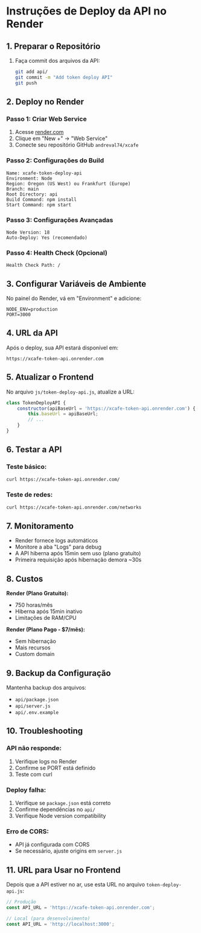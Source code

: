 # Instruções de Deploy da API no Render

## 1. Preparar o Repositório

1. Faça commit dos arquivos da API:
   ```bash
   git add api/
   git commit -m "Add token deploy API"
   git push
   ```

## 2. Deploy no Render

### Passo 1: Criar Web Service
1. Acesse [render.com](https://render.com)
2. Clique em "New +" → "Web Service"
3. Conecte seu repositório GitHub `andreval74/xcafe`

### Passo 2: Configurações do Build
```
Name: xcafe-token-deploy-api
Environment: Node
Region: Oregon (US West) ou Frankfurt (Europe)
Branch: main
Root Directory: api
Build Command: npm install
Start Command: npm start
```

### Passo 3: Configurações Avançadas
```
Node Version: 18
Auto-Deploy: Yes (recomendado)
```

### Passo 4: Health Check (Opcional)
```
Health Check Path: /
```

## 3. Configurar Variáveis de Ambiente

No painel do Render, vá em "Environment" e adicione:

```
NODE_ENV=production
PORT=3000
```

## 4. URL da API

Após o deploy, sua API estará disponível em:
```
https://xcafe-token-api.onrender.com
```

## 5. Atualizar o Frontend

No arquivo `js/token-deploy-api.js`, atualize a URL:

```javascript
class TokenDeployAPI {
    constructor(apiBaseUrl = 'https://xcafe-token-api.onrender.com') {
        this.baseUrl = apiBaseUrl;
        // ...
    }
}
```

## 6. Testar a API

### Teste básico:
```bash
curl https://xcafe-token-api.onrender.com/
```

### Teste de redes:
```bash
curl https://xcafe-token-api.onrender.com/networks
```

## 7. Monitoramento

- Render fornece logs automáticos
- Monitore a aba "Logs" para debug
- A API hiberna após 15min sem uso (plano gratuito)
- Primeira requisição após hibernação demora ~30s

## 8. Custos

**Render (Plano Gratuito):**
- 750 horas/mês
- Hiberna após 15min inativo
- Limitações de RAM/CPU

**Render (Plano Pago - $7/mês):**
- Sem hibernação
- Mais recursos
- Custom domain

## 9. Backup da Configuração

Mantenha backup dos arquivos:
- `api/package.json`
- `api/server.js` 
- `api/.env.example`

## 10. Troubleshooting

### API não responde:
1. Verifique logs no Render
2. Confirme se PORT está definido
3. Teste com curl

### Deploy falha:
1. Verifique se `package.json` está correto
2. Confirme dependências no `api/`
3. Verifique Node version compatibility

### Erro de CORS:
- API já configurada com CORS
- Se necessário, ajuste origins em `server.js`

## 11. URL para Usar no Frontend

Depois que a API estiver no ar, use esta URL no arquivo `token-deploy-api.js`:

```javascript
// Produção
const API_URL = 'https://xcafe-token-api.onrender.com';

// Local (para desenvolvimento)
const API_URL = 'http://localhost:3000';
```
